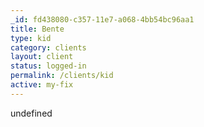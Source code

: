 ```yaml
---
_id: fd438080-c357-11e7-a068-4bb54bc96aa1
title: Bente
type: kid
category: clients
layout: client
status: logged-in
permalink: /clients/kid
active: my-fix
---
```

undefined

